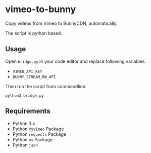 # vimeo-to-bunny
Copy videos from Vimeo to BunnyCDN, automatically.

The script is python based.

## Usage
Open `bridge.py` in your code editor and replace following variables.

* `VIMEO_API_KEY`
* `BUNNY_STREAM_RW_API`

Then run the script from commandline.

`python3 bridge.py`

## Requirements

* Python 3.x
* Python `PyVimeo` Package
* Python `requests` Package
* Python `os` Package
* Python `json`
